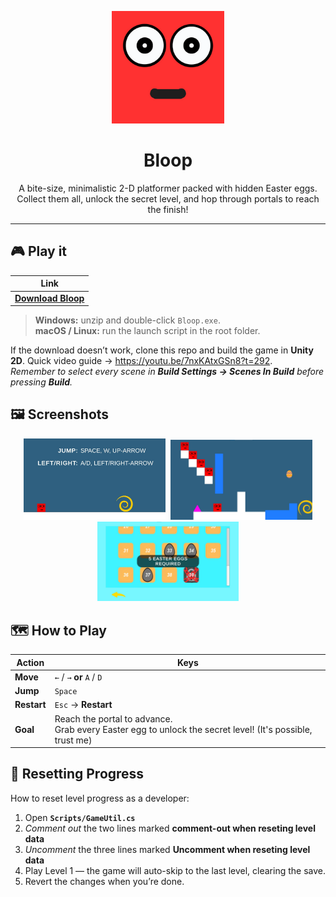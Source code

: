<p align="center">
  <img src="Assets/Logo.png" width="180" alt="Bloop logo" />
</p>

<h1 align="center"><strong>Bloop</strong></h1>

<p align="center">
  A bite-size, minimalistic 2-D platformer packed with hidden Easter eggs.<br>
  Collect them all, unlock the secret level, and hop through portals to reach the finish!
</p>

---

## 🎮 Play it

| Link |
|------|
| **[Download Bloop](https://drive.google.com/drive/folders/1ofNYWiFoPyVjRL5LWic3DHSDaxCvfaQx?usp=sharing)** |

> **Windows:** unzip and double-click `Bloop.exe`.  
> **macOS / Linux:** run the launch script in the root folder.

If the download doesn’t work, clone this repo and build the game in **Unity 2D**. Quick video guide → <https://youtu.be/7nxKAtxGSn8?t=292>.  
*Remember to select every scene in **Build Settings → Scenes In Build** before pressing **Build**.*

## 🖼️ Screenshots
<p align="center">
  <kbd>
    <img src="Assets/screen-01.jpg" width="45%" alt="Level 1" />
    <img src="Assets/Multiple Bloops.jpg" width="45%" alt="Multiple Bloops" />
    <img src="Assets/Easter Egg.jpg" width="45%" alt="5 Easter Eggs Required" />    
  </kbd>
</p>

## 🗺️ How to Play

| Action        | Keys |
|---------------|------|
| **Move**      | `←` / `→` **or** `A` / `D` |
| **Jump**      | `Space` |
| **Restart**   | `Esc` → **Restart** |
| **Goal**      | Reach the portal to advance.<br>Grab every Easter egg to unlock the secret level! (It's possible, trust me) |

## 🔄 Resetting Progress

How to reset level progress as a developer:

1. Open **`Scripts/GameUtil.cs`**  
2. *Comment out* the two lines marked **comment-out when reseting level data**  
3. *Uncomment* the three lines marked **Uncomment when reseting level data**  
4. Play Level 1 — the game will auto-skip to the last level, clearing the save.  
5. Revert the changes when you’re done.
